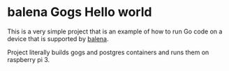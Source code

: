 # balena Gogs Hello world

This is a very simple project that is an example of how to run Go code on a device that is supported by [balena](https://balena.io).

Project literally builds gogs and postgres containers and runs them on raspberry pi 3.
